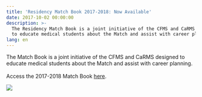 ```yaml
---
title: 'Residency Match Book 2017-2018: Now Available'
date: 2017-10-02 00:00:00
description: >-
  The Residency Match Book is a joint initiative of the CFMS and CaRMS designed
  to educate medical students about the Match and assist with career planning.
lang: en
---
```



The Match Book is a joint initiative of the CFMS and CaRMS designed to educate medical students about the Match and assist with career planning.<br><br>Access the 2017-2018 Match Book [here](https://www.cfms.org/what-we-do/education/cfms-matchbook.html).

![](/uploads/versions/match-book-cover---x----1283-1661x---.png)